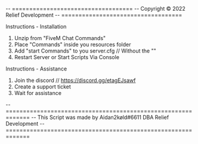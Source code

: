 --					 ===================================
--					 Copyright © 2022 Relief Development
--					 ===================================

Instructions - Installation
1. Unzip from "FiveM Chat Commands"
2. Place "Commands" inside you resources folder
3. Add "start Commands" to you server.cfg // Without the ""
4. Restart Server or Start Scripts Via Console

Instructions - Assistance
1. Join the discord // https://discord.gg/etagEJsawf
2. Create a support ticket
3. Wait for assistance

--					 =============================================================
--					 This Script was made by Aidan2køld#6611 DBA Relief Development
--					 =============================================================
